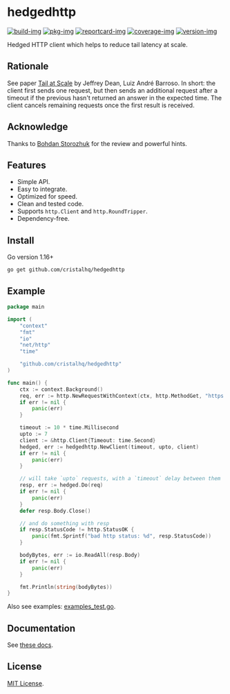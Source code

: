 # hedgedhttp

[![build-img]][build-url]
[![pkg-img]][pkg-url]
[![reportcard-img]][reportcard-url]
[![coverage-img]][coverage-url]
[![version-img]][version-url]

Hedged HTTP client which helps to reduce tail latency at scale.

## Rationale

See paper [Tail at Scale](https://cacm.acm.org/magazines/2013/2/160173-the-tail-at-scale/fulltext) by Jeffrey Dean, Luiz André Barroso. In short: the client first sends one request, but then sends an additional request after a timeout if the previous hasn't returned an answer in the expected time. The client cancels remaining requests once the first result is received.

## Acknowledge

Thanks to [Bohdan Storozhuk](https://github.com/storozhukbm) for the review and powerful hints.

## Features

* Simple API.
* Easy to integrate.
* Optimized for speed.
* Clean and tested code.
* Supports `http.Client` and `http.RoundTripper`.
* Dependency-free.

## Install

Go version 1.16+

```
go get github.com/cristalhq/hedgedhttp
```

## Example

```go
package main

import (
	"context"
	"fmt"
	"io"
	"net/http"
	"time"

	"github.com/cristalhq/hedgedhttp"
)

func main() {
	ctx := context.Background()
	req, err := http.NewRequestWithContext(ctx, http.MethodGet, "https://google.com", http.NoBody)
	if err != nil {
		panic(err)
	}

	timeout := 10 * time.Millisecond
	upto := 7
	client := &http.Client{Timeout: time.Second}
	hedged, err := hedgedhttp.NewClient(timeout, upto, client)
	if err != nil {
		panic(err)
	}

	// will take `upto` requests, with a `timeout` delay between them
	resp, err := hedged.Do(req)
	if err != nil {
		panic(err)
	}
	defer resp.Body.Close()

	// and do something with resp
	if resp.StatusCode != http.StatusOK {
		panic(fmt.Sprintf("bad http status: %d", resp.StatusCode))
	}

	bodyBytes, err := io.ReadAll(resp.Body)
	if err != nil {
		panic(err)
	}

	fmt.Println(string(bodyBytes))
}
```

Also see examples: [examples_test.go](https://github.com/cristalhq/hedgedhttp/blob/main/examples_test.go).

## Documentation

See [these docs][pkg-url].

## License

[MIT License](LICENSE).

[build-img]: https://github.com/cristalhq/hedgedhttp/workflows/build/badge.svg
[build-url]: https://github.com/cristalhq/hedgedhttp/actions
[pkg-img]: https://pkg.go.dev/badge/cristalhq/hedgedhttp
[pkg-url]: https://pkg.go.dev/github.com/cristalhq/hedgedhttp
[reportcard-img]: https://goreportcard.com/badge/cristalhq/hedgedhttp
[reportcard-url]: https://goreportcard.com/report/cristalhq/hedgedhttp
[coverage-img]: https://codecov.io/gh/cristalhq/hedgedhttp/branch/main/graph/badge.svg
[coverage-url]: https://codecov.io/gh/cristalhq/hedgedhttp
[version-img]: https://img.shields.io/github/v/release/cristalhq/hedgedhttp
[version-url]: https://github.com/cristalhq/hedgedhttp/releases
